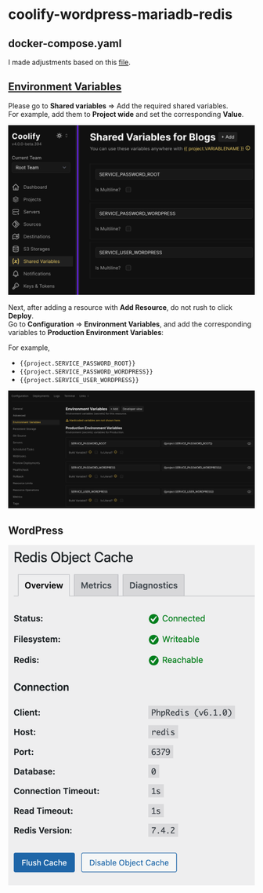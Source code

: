 # coolify-wordpress-mariadb-redis

## docker-compose.yaml
I made adjustments based on this [file](https://github.com/coollabsio/coolify/blob/de299839f4b9ba02df237fa05169909a3815f568/templates/compose/wordpress-with-mariadb.yaml).

## [Environment Variables](https://coolify.io/docs/knowledge-base/environment-variables#shared-variables)

Please go to **Shared variables** => Add the required shared variables.  
For example, add them to **Project wide** and set the corresponding **Value**.  

![shared-variables](imgs/shared-variables.png)

Next, after adding a resource with **Add Resource**, do not rush to click **Deploy**.  
Go to **Configuration** => **Environment Variables**, and add the corresponding variables to **Production Environment Variables**:
  
For example, 
- `{{project.SERVICE_PASSWORD_ROOT}}`  
- `{{project.SERVICE_PASSWORD_WORDPRESS}}`  
- `{{project.SERVICE_USER_WORDPRESS}}`  

![environment-variables](imgs/environment-variables.png)

## WordPress
![wordpress-redis-object-cache](imgs/wordpress-redis-object-cache.png)